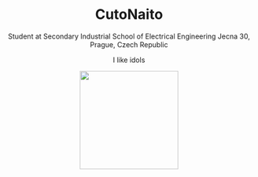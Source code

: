 <h1 align="center">CutoNaito</h1>
<p align="center">Student at Secondary Industrial School of Electrical Engineering Jecna 30, Prague, Czech Republic</p>
<p align="center">I like idols</p>
<p align="center"><img width="200" height="200" src="https://pics.prcm.jp/7c8b22aa6d40c/81161912/png/81161912_480x480.png"></p>
